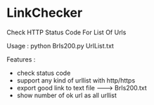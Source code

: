 # LinkChecker
Check HTTP Status Code For List Of Urls 




Usage :
python BrIs200.py UrlList.txt


Features :

- check status code
- support any kind of urllist with http/https 
- export good link to text file ---> BrIs200.txt 
- show number of ok url as all urllist
